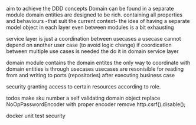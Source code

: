 aim
to achieve the  DDD concepts
Domain can be found in a separate module
domain entities are designed to be rich. containing all properties and behaviours -that suit the current context-
the idea of having a separate model object in each layer even between modules is a bit exhausting

service layer is just a coordination between usecases 
a usecase cannot depend on another user case (to avoid logic change) if coordication between multiple use cases is needed the do it in domain service layer

domain module contains the domain entites
the only way to coordinate with domain entities is through usecases
usecases are resonisible for reading from and writing to ports (repositories) after executing business case

security
granting access  to certain resources according to role.

todos
make sku number a self validating domain object
replace NoOpPasswordEncoder with proper encoder
remove http.csrf().disable();

docker
unit test
security
